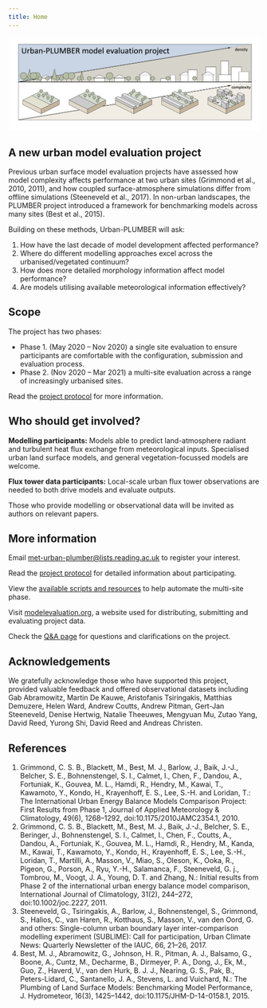 ```yaml
---
title: Home
---
```


![](/img/schematic.png)

## A new urban model evaluation project

Previous urban surface model evaluation projects have assessed how model complexity affects performance at two urban sites (Grimmond et al., 2010, 2011), and how coupled surface-atmosphere simulations differ from offline simulations (Steeneveld et al., 2017). In non-urban landscapes, the PLUMBER project introduced a framework for benchmarking models across many sites (Best et al., 2015).

Building on these methods, Urban-PLUMBER will ask: 

1. How have the last decade of model development affected performance? 
2. Where do different modelling approaches excel across the urbanised/vegetated continuum?
3. How does more detailed morphology information affect model performance? 
4. Are models utilising available meteorological information effectively?

## Scope

The project has two phases:

- Phase 1. (May 2020 – Nov 2020) a single site evaluation to ensure participants are comfortable with the configuration, submission and evaluation process.
- Phase 2. (Nov 2020 – Mar 2021) a multi-site evaluation across a range of increasingly urbanised sites.

Read the [project protocol](/static/Urban-PLUMBER_protocol_v1.pdf) for more information.

## Who should get involved?

**Modelling participants:** Models able to predict land-atmosphere radiant and turbulent heat flux exchange from meteorological inputs. Specialised urban land surface models, and general vegetation-focussed models are welcome.

**Flux tower data participants:** Local-scale urban flux tower observations are needed to both drive models and evaluate outputs.

Those who provide modelling or observational data will be invited as authors on relevant papers.

## More information

Email [met-urban-plumber@lists.reading.ac.uk](mailto:met-urban-plumber@lists.reading.ac.uk) to register your interest.

Read the [project protocol](/static/Urban-PLUMBER_protocol_v1.pdf) for detailed information about participating.

View the [available scripts and resources](https://bitbucket.org/matlipson/urban-plumber/src/master/) to help automate the multi-site phase.

Visit [modelevaluation.org](https://modelevaluation.org/), a website used for distributing, submitting and evaluating project data.

Check the [Q&A page](/qanda/) for questions and clarifications on the project.

<!-- ## Resources to make participation simpler
The project includes the following resources:
1. **Input forcing available in either netCDF or text format:** Two equivalent meteorological forcing files will be provided: text and netCDF. The text file is formatted per the PILPS-Urban project, while the netCDF file is formatted per the PLUMBER project.
2. **Example scripts available to convert output data into complying netCDF:** We provide a Python scripts to translate model output (in text form, for example) to a netCDF file with appropriate structure.
3. **Example scripts available to automate model configuration in the multi-site phase:** We provide example scripts which read standard site data tables and forcing files and write model configuration and alternative forcing files for each site.

See example resources here: https://bitbucket.org/matlipson/urban-plumber/src/master/

## An online portal for evaluating and benchmarking models
[modelevaluation.org](https://modelevaluation.org/) will be used to distribute and accept project files. The site allows submissions to be immediately checked for compliance, and provide simple analysis to  -->

<!-- 4. **Immediate feedback provided on output to help identify issues:** An online portal: [modelevaluation.org](https://modelevaluation.org/), is used to distribute site data and 

 Through an online portal model output can be checked for compliance, basic performance analysed, and immediate feedback provided. This allows participants to spot obvious errors (e.g. mislabelled or wrongly-signed variables) and resubmit if required.
This project is challenging as it will include about 20 sites, and will include a wide variety of models with different standards. We hope the above steps make participation simpler, and that you will join us to help push forward the latest in urban land surface modelling -->


## Acknowledgements
We gratefully acknowledge those who have supported this project, provided valuable feedback and offered observational datasets including Gab Abramowitz, Martin De Kauwe, Aristofanis Tsiringakis, Matthias Demuzere, 
Helen Ward, Andrew Coutts, Andrew Pitman, Gert-Jan Steeneveld, Denise Hertwig, Natalie Theeuwes, Mengyuan Mu, Zutao Yang, David Reed, Yurong Shi, David Reed and Andreas Christen.

## References

1. Grimmond, C. S. B., Blackett, M., Best, M. J., Barlow, J., Baik, J.-J., Belcher, S. E., Bohnenstengel, S. I., Calmet, I., Chen, F., Dandou, A., Fortuniak, K., Gouvea, M. L., Hamdi, R., Hendry, M., Kawai, T., Kawamoto, Y., Kondo, H., Krayenhoff, E. S., Lee, S.-H. and Loridan, T.: The International Urban Energy Balance Models Comparison Project: First Results from Phase 1, Journal of Applied Meteorology & Climatology, 49(6), 1268–1292, doi:10.1175/2010JAMC2354.1, 2010.
2. Grimmond, C. S. B., Blackett, M., Best, M. J., Baik, J.-J., Belcher, S. E., Beringer, J., Bohnenstengel, S. I., Calmet, I., Chen, F., Coutts, A., Dandou, A., Fortuniak, K., Gouvea, M. L., Hamdi, R., Hendry, M., Kanda, M., Kawai, T., Kawamoto, Y., Kondo, H., Krayenhoff, E. S., Lee, S.-H., Loridan, T., Martilli, A., Masson, V., Miao, S., Oleson, K., Ooka, R., Pigeon, G., Porson, A., Ryu, Y.-H., Salamanca, F., Steeneveld, G. j., Tombrou, M., Voogt, J. A., Young, D. T. and Zhang, N.: Initial results from Phase 2 of the international urban energy balance model comparison, International Journal of Climatology, 31(2), 244–272, doi:10.1002/joc.2227, 2011.
3. Steeneveld, G., Tsiringakis, A., Barlow, J., Bohnenstengel, S., Grimmond, S., Halios, C., van Haren, R., Kotthaus, S., Masson, V., van den Oord, G. and others: Single-column urban boundary layer inter-comparison modelling experiment (SUBLIME): Call for participation, Urban Climate News: Quarterly Newsletter of the IAUC, 66, 21–26, 2017.
4. Best, M. J., Abramowitz, G., Johnson, H. R., Pitman, A. J., Balsamo, G., Boone, A., Cuntz, M., Decharme, B., Dirmeyer, P. A., Dong, J., Ek, M., Guo, Z., Haverd, V., van den Hurk, B. J. J., Nearing, G. S., Pak, B., Peters-Lidard, C., Santanello, J. A., Stevens, L. and Vuichard, N.: The Plumbing of Land Surface Models: Benchmarking Model Performance, J. Hydrometeor, 16(3), 1425–1442, doi:10.1175/JHM-D-14-0158.1, 2015.

